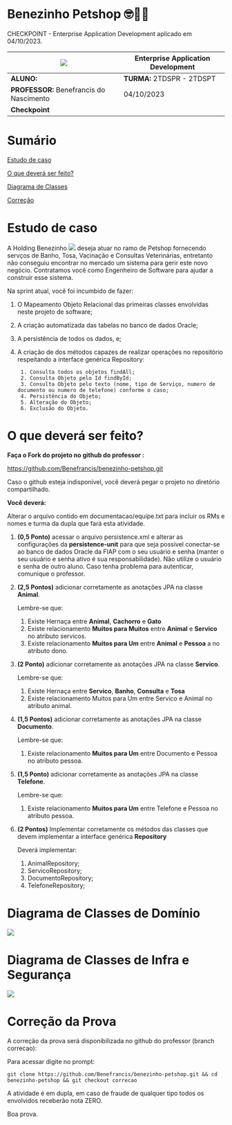 # Benezinho Petshop 🤓👍🏾

CHECKPOINT - Enterprise Application Development aplicado em 04/10/2023.


| ![](documentacao/fiap.jpg)               | **Enterprise Application Development** |
|------------------------------------------|----------------------------------------|
| **ALUNO:**                               | **TURMA:** 2TDSPR  - 2TDSPT            |
| **PROFESSOR:** Benefrancis do Nascimento | 04/10/2023                             |
| **Checkpoint**                           |                      |

# Sumário


[Estudo de caso ](#_Estudo_de_caso)

[O que deverá ser feito? ](#_O_que_devera_ser_feito)

[Diagrama de Classes ](#_Diagrama_de_Classes)

[Correção ](#_Correcao)

<a id="_Estudo_de_caso"></a>

# Estudo de caso


A Holding Benezinho ![](RackMultipart20230510-1-eptqiz_html_5188b812c34f88e5.png) deseja atuar no ramo de Petshop fornecendo servços de Banho, Tosa, Vacinação e Consultas Veterinárias, entretanto não conseguiu encontrar no mercado um sistema para gerir este novo negócio.
Contratamos você como Engenheiro de Software para ajudar a construir esse sistema.

Na sprint atual, você foi incumbido de fazer:

1. O Mapeamento Objeto Relacional das primeiras classes envolvidas neste projeto de software;

2. A criação automatizada das tabelas no banco de dados Oracle;

3. A persistência de todos os dados, e;

4. A criação de dos métodos capazes de realizar operações no repositório respeitando a interface genérica Repository:

        1. Consulta todos os objetos findAll;
        2. Consulta Objeto pelo Id findById;
        3. Consulta Objeto pelo texto (nome, tipo de Serviço, numero de documento ou numero de telefone) conforme o caso;
        4. Persistência do Objeto;
        5. Alteração do Objeto;
        6. Exclusão do Objeto.


<a id="_O_que_devera_ser_feito"></a>

# O que deverá ser feito?


**Faça o Fork do projeto no github do professor :**

https://github.com/Benefrancis/benezinho-petshop.git

Caso o github esteja indisponível, você deverá pegar o projeto no diretório compartilhado.

**Você deverá:**

Alterar o arquivo contido em documentacao/equipe.txt para incluir os RMs e nomes e turma da dupla que fará esta atividade.

1. **(0,5 Ponto)** acessar o arquivo persistence.xml e alterar as configurações da **persistence-unit** para que seja possível conectar-se ao banco de dados Oracle da FIAP com o seu usuário e senha (manter o seu usuário e senha ativo é sua responsabilidade). Não utilize o usuário e senha de outro aluno. Caso tenha problema para autenticar, comunique o professor.

2. **(2,5 Pontos)** adicionar corretamente as anotações JPA na classe **Animal**.

   Lembre-se que:
    1. Existe Hernaça entre **Animal**, **Cachorro** e **Gato**
    2. Existe relacionamento **Muitos para Muitos** entre **Animal** e **Servico** no atributo servicos.
    3. Existe relacionamento **Muitos para Um** entre **Animal** e **Pessoa** a no atributo dono.

1. **(2 Ponto)** adicionar corretamente as anotações JPA na classe **Servico**.

   Lembre-se que:

   1. Existe Hernaça entre **Servico**, **Banho**, **Consulta** e **Tosa**
   2. Existe relacionamento Muitos para Um entre  Servico e Animal no atributo animal.

1. **(1,5 Pontos)** adicionar corretamente as anotações JPA na classe **Documento**.

   Lembre-se que:

    1. Existe relacionamento **Muitos para Um** entre Documento e Pessoa no atributo pessoa.

1. **(1,5 Ponto)** adicionar corretamente as anotações JPA na classe **Telefone**.

   Lembre-se que:

   1. Existe relacionamento **Muitos para Um** entre Telefone e Pessoa no atributo pessoa.


1. **(2 Pontos)** Implementar corretamente os métodos das classes que devem implementar a interface genérica **Repository** 

   Deverá implementar:

   1. AnimalRepository;
   2. ServicoRepository;
   3. DocumentoRepository;
   4. TelefoneRepository;

<a id="_Diagrama_de_Classes"></a>

# Diagrama de Classes de Domínio

<img src="documentacao/uml/domain.png">


# Diagrama de Classes de Infra e Segurança

<img src="documentacao/uml/security.png">


<a id="_Correcao"></a>

# Correção da Prova

A correção da prova será disponibilizada no github do professor (branch correcao):

Para acessar digite no prompt:

```shell
git clone https://github.com/Benefrancis/benezinho-petshop.git && cd benezinho-petshop && git checkout correcao
```

A atividade é em dupla, em caso de fraude de qualquer tipo todos os envolvidos receberão nota ZERO.

Boa prova.
